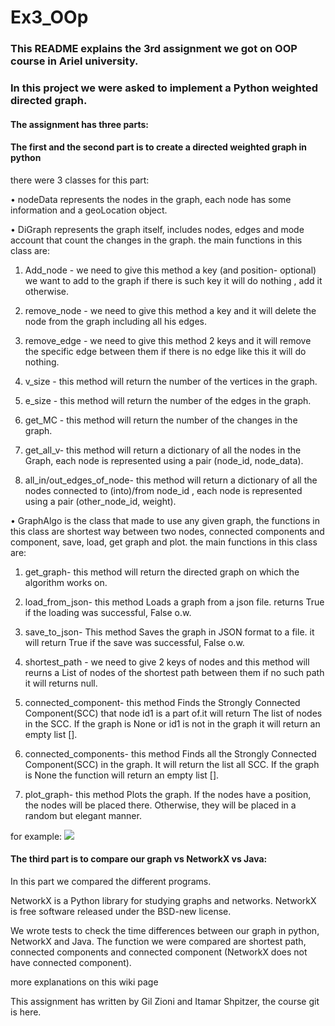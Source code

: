# Ex3_OOp

### This README explains the 3rd assignment we got on OOP course in Ariel university.
### In this project we were asked to implement a Python weighted directed graph.

#### The assignment has three parts:
#### The first and the second part is to create a directed weighted graph in python 

there were 3 classes for this part:

•	nodeData represents the nodes in the graph, each node has some information and a geoLocation object.

•	DiGraph represents the graph itself, includes nodes, edges and mode account that count the changes in the graph. the main functions in this class are:

1.	Add_node - we need to give this method a key (and position- optional) we want to add to the graph if there is such key it will do nothing , add it otherwise.

2.	remove_node - we need to give this method a key and it will delete the node from the graph including all his edges.

3.	remove_edge - we need to give this method 2 keys and it will remove the specific edge between them if there is no edge like this it will do nothing.

4.	v_size - this method will return the number of the vertices in the graph.

5.	e_size - this method will return the number of the edges in the graph.

6.	get_MC - this method will return the number of the changes in the graph.

7.	get_all_v- this method will return a dictionary of all the nodes in the Graph, each node is represented using a pair (node_id, node_data).

8.  all_in/out_edges_of_node- this method will return a dictionary of all the nodes connected to (into)/from node_id , each node is represented using a pair (other_node_id, weight).


•	GraphAlgo is the class that made to use any given graph, the functions in this class are shortest way between two nodes, connected components and component, save, load, get graph and plot. the main functions in this class are:

1.  get_graph- this method will return the directed graph on which the algorithm works on.

2.  load_from_json- this method Loads a graph from a json file. returns True if the loading was successful, False o.w.

3.  save_to_json- This method Saves the graph in JSON format to a file. it will return True if the save was successful, False o.w.
 
4.	shortest_path - we need to give 2 keys of nodes and this method will reurns a List of nodes of the shortest path between them if no such path it will returns null.

5.	connected_component- this method Finds the Strongly Connected Component(SCC) that node id1 is a part of.it will return The list of nodes in the SCC. If the graph is None or id1 is not in the graph it will return an empty list [].

6.  connected_components- this method Finds all the Strongly Connected Component(SCC) in the graph. It will return the list all SCC.  If the graph is None the function will return an empty list [].

7.  plot_graph- this method Plots the graph. If the nodes have a position, the nodes will be placed there. Otherwise, they will be placed in a random but elegant manner.

for example:
![](https://user-images.githubusercontent.com/57614822/104652427-cfce1b00-56c1-11eb-8840-68cfb01c4035.jpeg)







#### The third part is to compare our graph vs NetworkX vs Java:
In this part we compared the different programs. 

NetworkX is a Python library for studying graphs and networks. NetworkX is free software released under the BSD-new license.

We wrote tests to check the time differences
between our graph in python, NetworkX and Java. The function we were compared are shortest path, connected components and connected component (NetworkX does not have connected component).

more explanations on this wiki page

This assignment has written by Gil Zioni and Itamar Shpitzer, the course git is here.

